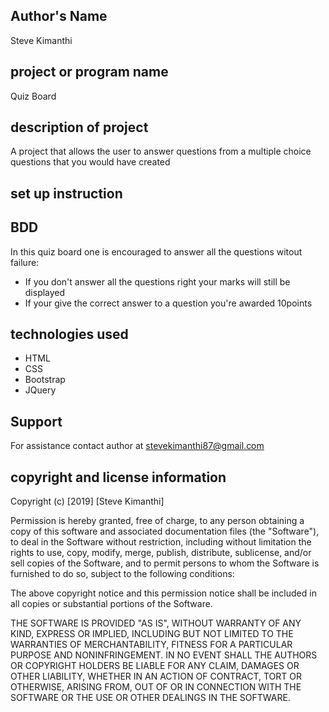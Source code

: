 ## Author's Name
Steve Kimanthi

## project or program name
Quiz Board

## description of project
A project that allows the user to answer questions from a multiple choice questions that you would have created

## set up instruction


## BDD
In this quiz board one is encouraged to answer all the questions witout failure:
* If you don't answer all the questions right your marks will still be displayed
* If your give the correct answer to a question you're awarded 10points

## technologies used
* HTML
* CSS
* Bootstrap
* JQuery

## Support
For assistance contact author at stevekimanthi87@gmail.com

## copyright and license information
Copyright (c) [2019] [Steve Kimanthi]

Permission is hereby granted, free of charge, to any person obtaining a copy of this software and associated documentation files (the "Software"), to deal in the Software without restriction, including without limitation the rights to use, copy, modify, merge, publish, distribute, sublicense, and/or sell copies of the Software, and to permit persons to whom the Software is furnished to do so, subject to the following conditions:

The above copyright notice and this permission notice shall be included in all copies or substantial portions of the Software.

THE SOFTWARE IS PROVIDED "AS IS", WITHOUT WARRANTY OF ANY KIND, EXPRESS OR IMPLIED, INCLUDING BUT NOT LIMITED TO THE WARRANTIES OF MERCHANTABILITY, FITNESS FOR A PARTICULAR PURPOSE AND NONINFRINGEMENT. IN NO EVENT SHALL THE AUTHORS OR COPYRIGHT HOLDERS BE LIABLE FOR ANY CLAIM, DAMAGES OR OTHER LIABILITY, WHETHER IN AN ACTION OF CONTRACT, TORT OR OTHERWISE, ARISING FROM, OUT OF OR IN CONNECTION WITH THE SOFTWARE OR THE USE OR OTHER DEALINGS IN THE SOFTWARE.
